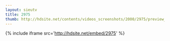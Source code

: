 ```yaml
---
layout: sieutv
title: 2975
thumb: http://hdsite.net/contents/videos_screenshots/2000/2975/preview_360p.mp4.jpg
---
```

{% include iframe src='http://hdsite.net/embed/2975' %}
 
